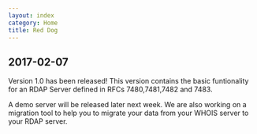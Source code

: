 ```yaml
---
layout: index
category: Home
title: Red Dog
---
```


## 2017-02-07

Version 1.0 has been released! This version contains the basic funtionality for an RDAP Server defined in RFCs 7480,7481,7482 and 7483.

A demo server will be released later next week. We are also working on a migration tool to help you to migrate your data from your WHOIS server to your RDAP server.




